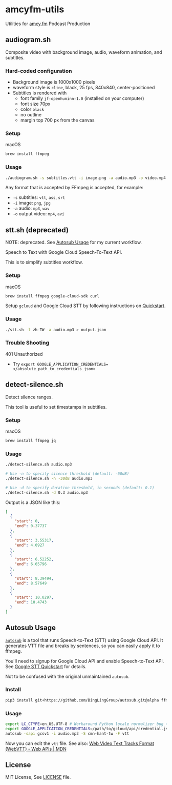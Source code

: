 # amcyfm-utils

Utilities for [amcy.fm](https://amcy.fm/) Podcast Production

## audiogram.sh

Composite video with background image, audio, waveform animation, and subtitles.

### Hard-coded configuration

* Background image is 1000x1000 pixels
* waveform style is `cline`, black, 25 fps, 840x840, center-positioned
* Subtitles is rendered with
    * font family `jf-openhuninn-1.0` (installed on your computer)
    * font size 70px
    * color `black`
    * no outline
    * margin top 700 px from the canvas

### Setup

macOS

```sh
brew install ffmpeg
```

### Usage

```sh
./audiogram.sh -s subtitles.vtt -i image.png -a audio.mp3 -o video.mp4
```

Any format that is accepted by FFmpeg is accepted, for example:

- `-s` subtitles: `vtt`, `ass`, `srt`
- `-i` image: `png`, `jpg`
- `-a` audio: `mp3`, `wav`
- `-o` output video: `mp4`, `avi`

## stt.sh (deprecated)

NOTE: deprecated. See [Autosub Usage](#autosub-usage) for my current workflow.

Speech to Text with Google Cloud Speech-To-Text API.

This is to simplify subtitles workflow.

### Setup

macOS

```sh
brew install ffmpeg google-cloud-sdk curl
```

Setup `gcloud` and Google Cloud STT by following instructions on [Quickstart](https://cloud.google.com/speech-to-text/docs/quickstart-gcloud).

### Usage

```sh
./stt.sh -l zh-TW -a audio.mp3 > output.json
```

### Trouble Shooting

401 Unauthorized

* Try `export GOOGLE_APPLICATION_CREDENTIALS=</absolute_path_to_credentials_json>`

## detect-silence.sh

Detect silence ranges.

This tool is useful to set timestamps in subtitles.

### Setup

macOS

```sh
brew install ffmpeg jq
```

### Usage

```sh
./detect-silence.sh audio.mp3

# Use -n to specify silence threshold (default: -60dB)
./detect-silence.sh -n -30dB audio.mp3

# Use -d to specify duration threshold, in seconds (default: 0.1)
./detect-silence.sh -d 0.3 audio.mp3
```

Output is a JSON like this:

```json
[
  {
    "start": 0,
    "end": 0.37737
  },
  {
    "start": 3.55317,
    "end": 4.0927
  },
  {
    "start": 6.52252,
    "end": 6.65796
  },
  {
    "start": 8.39494,
    "end": 8.57649
  },
  {
    "start": 10.0297,
    "end": 10.4743
  }
]
```

## Autosub Usage

[`autosub`](https://github.com/BingLingGroup/autosub) is a tool that runs Speech-to-Text (STT) using Google Cloud API. It generates VTT file and breaks by sentences, so you can easily apply it to ffmpeg.

You'll need to signup for Google Cloud API and enable Speech-to-Text API. See [Google STT Quickstart](https://cloud.google.com/speech-to-text/docs/quickstart-gcloud) for details.

Not to be confused with the original unmaintained `autosub`.

### Install

```bash
pip3 install git+https://github.com/BingLingGroup/autosub.git@alpha ffmpeg-normalize
```

### Usage

```bash
export LC_CTYPE=en_US.UTF-8 # Workaround Python locale normalizer bug <-- IMPORTANT
export GOOGLE_APPLICATION_CREDENTIALS=/path/to/gcloud/api/credential.json
autosub -sapi gcsv1 -i audio.mp3 -S cmn-hant-tw -F vtt
```

Now you can edit the `vtt` file. See also: [Web Video Text Tracks Format (WebVTT) - Web APIs | MDN](https://developer.mozilla.org/en-US/docs/Web/API/WebVTT_API)

## License

MIT License, See [LICENSE](./LICENSE) file.
